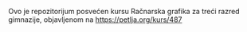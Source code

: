 Ovo je repozitorijum posvećen kursu Račnarska grafika za treći razred gimnazije, objavljenom na https://petlja.org/kurs/487
